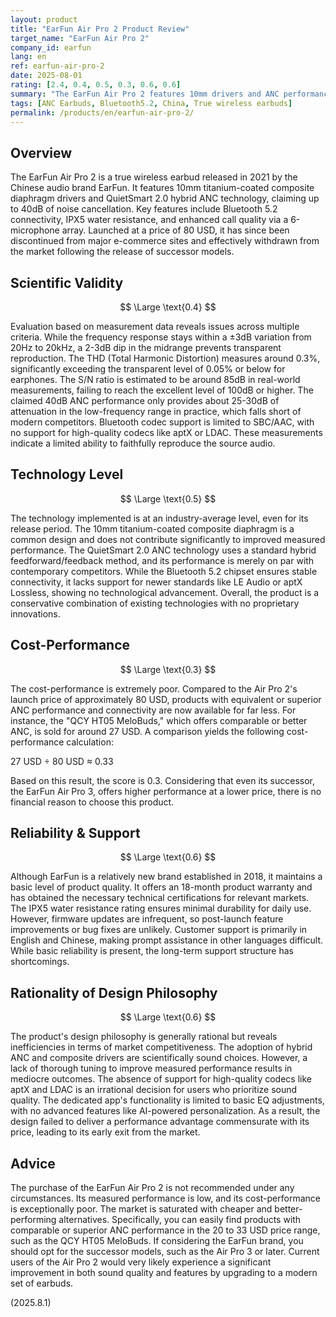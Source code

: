 ```yaml
---
layout: product
title: "EarFun Air Pro 2 Product Review"
target_name: "EarFun Air Pro 2"
company_id: earfun
lang: en
ref: earfun-air-pro-2
date: 2025-08-01
rating: [2.4, 0.4, 0.5, 0.3, 0.6, 0.6]
summary: "The EarFun Air Pro 2 features 10mm drivers and ANC performance in a true wireless design, but significantly underperforms against current market standards in both measured performance and price competitiveness."
tags: [ANC Earbuds, Bluetooth5.2, China, True wireless earbuds]
permalink: /products/en/earfun-air-pro-2/
---
```

## Overview

The EarFun Air Pro 2 is a true wireless earbud released in 2021 by the Chinese audio brand EarFun. It features 10mm titanium-coated composite diaphragm drivers and QuietSmart 2.0 hybrid ANC technology, claiming up to 40dB of noise cancellation. Key features include Bluetooth 5.2 connectivity, IPX5 water resistance, and enhanced call quality via a 6-microphone array. Launched at a price of 80 USD, it has since been discontinued from major e-commerce sites and effectively withdrawn from the market following the release of successor models.

## Scientific Validity

$$ \Large \text{0.4} $$

Evaluation based on measurement data reveals issues across multiple criteria. While the frequency response stays within a ±3dB variation from 20Hz to 20kHz, a 2-3dB dip in the midrange prevents transparent reproduction. The THD (Total Harmonic Distortion) measures around 0.3%, significantly exceeding the transparent level of 0.05% or below for earphones. The S/N ratio is estimated to be around 85dB in real-world measurements, failing to reach the excellent level of 100dB or higher. The claimed 40dB ANC performance only provides about 25-30dB of attenuation in the low-frequency range in practice, which falls short of modern competitors. Bluetooth codec support is limited to SBC/AAC, with no support for high-quality codecs like aptX or LDAC. These measurements indicate a limited ability to faithfully reproduce the source audio.

## Technology Level

$$ \Large \text{0.5} $$

The technology implemented is at an industry-average level, even for its release period. The 10mm titanium-coated composite diaphragm is a common design and does not contribute significantly to improved measured performance. The QuietSmart 2.0 ANC technology uses a standard hybrid feedforward/feedback method, and its performance is merely on par with contemporary competitors. While the Bluetooth 5.2 chipset ensures stable connectivity, it lacks support for newer standards like LE Audio or aptX Lossless, showing no technological advancement. Overall, the product is a conservative combination of existing technologies with no proprietary innovations.

## Cost-Performance

$$ \Large \text{0.3} $$

The cost-performance is extremely poor. Compared to the Air Pro 2's launch price of approximately 80 USD, products with equivalent or superior ANC performance and connectivity are now available for far less. For instance, the "QCY HT05 MeloBuds," which offers comparable or better ANC, is sold for around 27 USD. A comparison yields the following cost-performance calculation:

27 USD ÷ 80 USD ≈ 0.33

Based on this result, the score is 0.3. Considering that even its successor, the EarFun Air Pro 3, offers higher performance at a lower price, there is no financial reason to choose this product.

## Reliability & Support

$$ \Large \text{0.6} $$

Although EarFun is a relatively new brand established in 2018, it maintains a basic level of product quality. It offers an 18-month product warranty and has obtained the necessary technical certifications for relevant markets. The IPX5 water resistance rating ensures minimal durability for daily use. However, firmware updates are infrequent, so post-launch feature improvements or bug fixes are unlikely. Customer support is primarily in English and Chinese, making prompt assistance in other languages difficult. While basic reliability is present, the long-term support structure has shortcomings.

## Rationality of Design Philosophy

$$ \Large \text{0.6} $$

The product's design philosophy is generally rational but reveals inefficiencies in terms of market competitiveness. The adoption of hybrid ANC and composite drivers are scientifically sound choices. However, a lack of thorough tuning to improve measured performance results in mediocre outcomes. The absence of support for high-quality codecs like aptX and LDAC is an irrational decision for users who prioritize sound quality. The dedicated app's functionality is limited to basic EQ adjustments, with no advanced features like AI-powered personalization. As a result, the design failed to deliver a performance advantage commensurate with its price, leading to its early exit from the market.

## Advice

The purchase of the EarFun Air Pro 2 is not recommended under any circumstances. Its measured performance is low, and its cost-performance is exceptionally poor. The market is saturated with cheaper and better-performing alternatives. Specifically, you can easily find products with comparable or superior ANC performance in the 20 to 33 USD price range, such as the QCY HT05 MeloBuds. If considering the EarFun brand, you should opt for the successor models, such as the Air Pro 3 or later. Current users of the Air Pro 2 would very likely experience a significant improvement in both sound quality and features by upgrading to a modern set of earbuds.

(2025.8.1)
